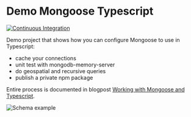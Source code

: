# Demo Mongoose Typescript

[![Continuous Integration](https://github.com/amarjanica/demo-mongoose-typescript/actions/workflows/ci.yml/badge.svg)](https://github.com/amarjanica/demo-mongoose-typescript/actions/workflows/ci.yml)

Demo project that shows how you can configure Mongoose to use in Typescript:
- cache your connections
- unit test with mongodb-memory-server
- do geospatial and recursive queries
- publish a private npm package

Entire process is documented in blogpost [Working with Mongoose and Typescript](https://www.amarjanica.com/working-with-mongoose-typescript-and-gis).

![Schema example](https://www.amarjanica.com/wp-content/uploads/2022/11/Screenshot-from-2022-11-15-19-55-30.png)
